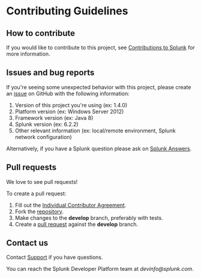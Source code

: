 # Contributing Guidelines

## How to contribute

If you would like to contribute to this project, see [Contributions to Splunk](https://www.splunk.com/en_us/form/contributions.html) for more information.

## Issues and bug reports

If you're seeing some unexpected behavior with this project, please create an [issue](https://github.com/splunk/splunk-sdk-java/issues) on GitHub with the following information:

1. Version of this project you're using (ex: 1.4.0)
2. Platform version (ex: Windows Server 2012)
3. Framework version (ex: Java 8)
4. Splunk version (ex: 6.2.2)
5. Other relevant information (ex: local/remote environment, Splunk network configuration)

Alternatively, if you have a Splunk question please ask on [Splunk Answers](https://community.splunk.com/t5/Splunk-Development/ct-p/developer-tools).

## Pull requests

We love to see pull requests!

To create a pull request:

1. Fill out the [Individual Contributor Agreement](https://www.splunk.com/en_us/form/contributions.html).
1. Fork the [repository](https://github.com/splunk/splunk-sdk-java).
1. Make changes to the **develop** branch, preferably with tests.
1. Create a [pull request](https://github.com/splunk/splunk-sdk-java/pulls) against the **develop** branch.

## Contact us

Contact [Support](https://www.splunk.com/en_us/support-and-services.html) if you have questions.

You can reach the Splunk Developer Platform team at _devinfo@splunk.com_.

